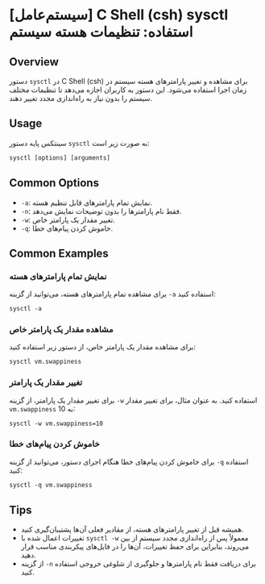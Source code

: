 # [سیستم‌عامل] C Shell (csh) sysctl استفاده: تنظیمات هسته سیستم

## Overview
دستور `sysctl` در C Shell (csh) برای مشاهده و تغییر پارامترهای هسته سیستم در زمان اجرا استفاده می‌شود. این دستور به کاربران اجازه می‌دهد تا تنظیمات مختلف سیستم را بدون نیاز به راه‌اندازی مجدد تغییر دهند.

## Usage
سینتکس پایه دستور `sysctl` به صورت زیر است:

```csh
sysctl [options] [arguments]
```

## Common Options
- `-a`: نمایش تمام پارامترهای قابل تنظیم هسته.
- `-n`: فقط نام پارامترها را بدون توضیحات نمایش می‌دهد.
- `-w`: تغییر مقدار یک پارامتر خاص.
- `-q`: خاموش کردن پیام‌های خطا.

## Common Examples
### نمایش تمام پارامترهای هسته
برای مشاهده تمام پارامترهای هسته، می‌توانید از گزینه `-a` استفاده کنید:

```csh
sysctl -a
```

### مشاهده مقدار یک پارامتر خاص
برای مشاهده مقدار یک پارامتر خاص، از دستور زیر استفاده کنید:

```csh
sysctl vm.swappiness
```

### تغییر مقدار یک پارامتر
برای تغییر مقدار یک پارامتر، از گزینه `-w` استفاده کنید. به عنوان مثال، برای تغییر مقدار `vm.swappiness` به 10:

```csh
sysctl -w vm.swappiness=10
```

### خاموش کردن پیام‌های خطا
برای خاموش کردن پیام‌های خطا هنگام اجرای دستور، می‌توانید از گزینه `-q` استفاده کنید:

```csh
sysctl -q vm.swappiness
```

## Tips
- همیشه قبل از تغییر پارامترهای هسته، از مقادیر فعلی آن‌ها پشتیبان‌گیری کنید.
- تغییرات اعمال شده با `sysctl -w` معمولاً پس از راه‌اندازی مجدد سیستم از بین می‌روند، بنابراین برای حفظ تغییرات، آن‌ها را در فایل‌های پیکربندی مناسب قرار دهید.
- از گزینه `-n` برای دریافت فقط نام پارامترها و جلوگیری از شلوغی خروجی استفاده کنید.